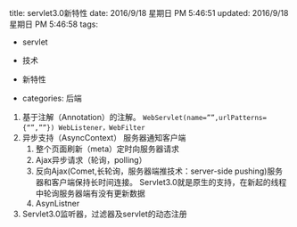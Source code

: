 title: servlet3.0新特性
date: 2016/9/18 星期日 PM 5:46:51 
updated: 2016/9/18 星期日 PM 5:46:58 
tags: 
- servlet
- 技术
- 新特性

- categories: 后端
1.	基于注解（Annotation）的注解。 `WebServlet(name=””,urlPatterns={“”,””}) WebListener，WebFilter`
2.	异步支持（AsyncContext）  服务器通知客户端
	1.	整个页面刷新（meta）定时向服务器请求
	2.	Ajax异步请求（轮询，polling）
	3.	反向Ajax(Comet,长轮询，服务器端推技术：server-side pushing)服务器和客户端保持长时间连接。  Servlet3.0就是原生的支持，在新起的线程中轮询服务器端有没有更新数据
	4.	AsynListner
3.	Servlet3.0监听器，过滤器及servlet的动态注册
